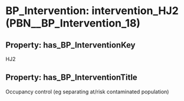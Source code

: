 # BP_Intervention: __intervention_HJ2__ (PBN__BP_Intervention_18)

## Property: has_BP_InterventionKey

HJ2

## Property: has_BP_InterventionTitle

Occupancy control (eg separating at/risk contaminated population)

